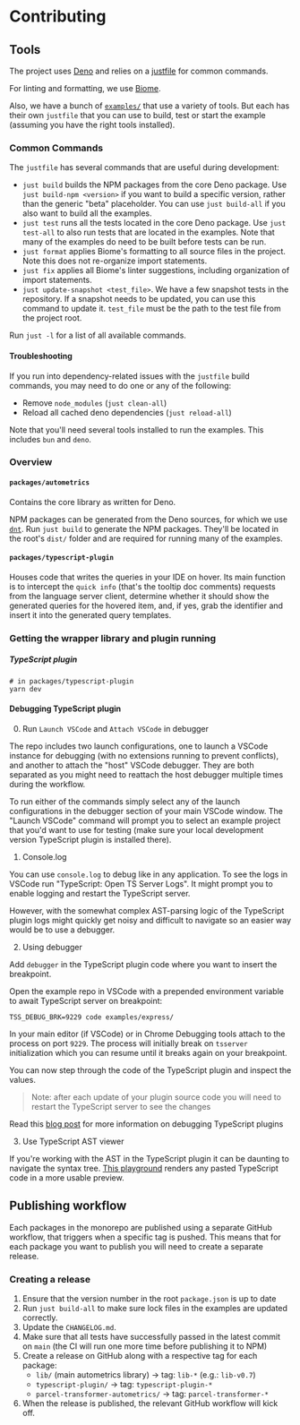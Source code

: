 # Contributing

## Tools

The project uses [Deno](https://deno.com/) and relies on a
[justfile](https://just.systems/man/en/) for common commands.

For linting and formatting, we use [Biome](https://biomejs.dev/).

Also, we have a bunch of [`examples/`](examples/) that use a variety of tools.
But each has their own `justfile` that you can use to build, test or start the
example (assuming you have the right tools installed).

### Common Commands

The `justfile` has several commands that are useful during development:

* `just build` builds the NPM packages from the core Deno package. Use
  `just build-npm <version>` if you want to build a specific version, rather
  than the generic "beta" placeholder. You can use `just build-all` if you also
  want to build all the examples.
* `just test` runs all the tests located in the core Deno package. Use
  `just test-all` to also run tests that are located in the examples. Note that
  many of the examples do need to be built before tests can be run.
* `just format` applies Biome's formatting to all source files in the project.
  Note this does not re-organize import statements.
* `just fix` applies all Biome's linter suggestions, including organization of
  import statements.
* `just update-snapshot <test_file>`. We have a few snapshot tests in the
  repository. If a snapshot needs to be updated, you can use this command to
  update it. `test_file` must be the path to the test file from the project
  root.

Run `just -l` for a list of all available commands.

#### Troubleshooting

If you run into dependency-related issues with the `justfile` build commands, you may need to do one or any of the following:

- Remove `node_modules` (`just clean-all`)
- Reload all cached deno dependencies (`just reload-all`)

Note that you'll need several tools installed to run the examples. This includes `bun` and `deno`.

### Overview

#### `packages/autometrics`

Contains the core library as written for Deno.

NPM packages can be generated from the Deno sources, for which we use
[`dnt`](https://github.com/denoland/dnt). Run `just build` to generate the NPM
packages. They'll be located in the root's `dist/` folder and are required for
running many of the examples.

#### `packages/typescript-plugin`

Houses code that writes the queries in your IDE on hover. Its main function is
to intercept the `quick info` (that's the tooltip doc comments) requests from
the language server client, determine whether it should show the generated
queries for the hovered item, and, if yes, grab the identifier and insert it
into the generated query templates.

### Getting the wrapper library and plugin running

##### TypeScript plugin

```shell
# in packages/typescript-plugin
yarn dev
```

#### Debugging TypeScript plugin

0. Run `Launch VSCode` and `Attach VSCode` in debugger

The repo includes two launch configurations, one to launch a VSCode instance for
debugging (with no extensions running to prevent conflicts), and another to
attach the "host" VSCode debugger. They are both separated as you might need to
reattach the host debugger multiple times during the workflow.

To run either of the commands simply select any of the launch configurations in
the debugger section of your main VSCode window. The "Launch VSCode" command
will prompt you to select an example project that you'd want to use for testing
(make sure your local development version TypeScript plugin is installed there).

1. Console.log

You can use `console.log` to debug like in any application. To see the logs in
VSCode run "TypeScript: Open TS Server Logs". It might prompt you to enable
logging and restart the TypeScript server.

However, with the somewhat complex AST-parsing logic of the TypeScript plugin
logs might quickly get noisy and difficult to navigate so an easier way would be
to use a debugger.

2. Using debugger

Add `debugger` in the TypeScript plugin code where you want to insert the
breakpoint.

Open the example repo in VSCode with a prepended environment variable to await
TypeScript server on breakpoint:

```shell
TSS_DEBUG_BRK=9229 code examples/express/
```

In your main editor (if VSCode) or in Chrome Debugging tools attach to the
process on port `9229`. The process will initially break on `tsserver`
initialization which you can resume until it breaks again on your breakpoint.

You can now step through the code of the TypeScript plugin and inspect the
values.

> Note: after each update of your plugin source code you will need to restart
> the TypeScript server to see the changes

Read this
[blog post](https://blog.andrewbran.ch/debugging-the-type-script-codebase/) for
more information on debugging TypeScript plugins

3. Use TypeScript AST viewer

If you're working with the AST in the TypeScript plugin it can be daunting to
navigate the syntax tree. [This playground](https://ts-ast-viewer.com) renders
any pasted TypeScript code in a more usable preview.

## Publishing workflow

Each packages in the monorepo are published using a separate GitHub workflow,
that triggers when a specific tag is pushed. This means that for each package
you want to publish you will need to create a separate release.

### Creating a release

1. Ensure that the version number in the root `package.json` is up to date
2. Run `just build-all` to make sure lock files in the examples are updated
   correctly.
3. Update the `CHANGELOG.md`.
4. Make sure that all tests have successfully passed in the latest commit on
   `main` (the CI will run one more time before publishing it to NPM)
5. Create a release on GitHub along with a respective tag for each package:
   - `lib/` (main autometrics library) → tag: `lib-*` (e.g.: `lib-v0.7`)
   - `typescript-plugin/` → tag: `typescript-plugin-*`
   - `parcel-transformer-autometrics/` → tag: `parcel-transformer-*`
6. When the release is published, the relevant GitHub workflow will kick off.
